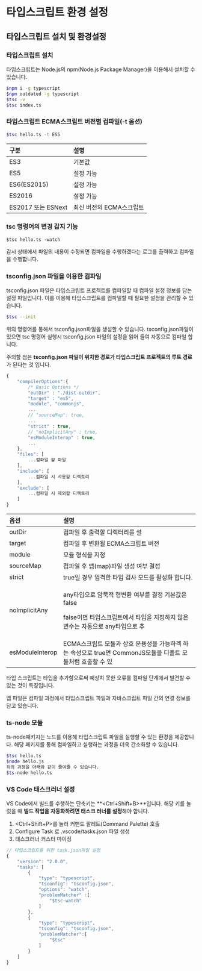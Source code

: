 # 타입스크립트 환경 설정

## 타입스크립트 설치 및 환경설정

### 타입스크립트 설치

 타입스크립트는 Node.js의 npm\(Node.js Package Manager\)을 이용해서 설치할 수 있습니다.

```bash
$npm i -g typescript
$npm outdated -g typescript
$tsc -v
$tsc index.ts
```

### 타입스크립트 ECMA스크립트 버전별 컴파일\(-t 옵션\)

```bash
$tsc hello.ts -t ES5
```

| 구분  | 설명 |
| :--- | :--- |
| ES3 | 기본값 |
| ES5 | 설정 가능 |
| ES6\(ES2015\) | 설정 가능 |
| ES2016 | 설정 가능 |
| ES2017 또는 ESNext | 최신 버전의 ECMA스크립트  |

### tsc 명령어의 변경 감지 기능

```text
$tsc hello.ts -watch
```

 감시 상태에서 파일의 내용이 수정되면 컴파일을 수행하겠다는 로그를 출력하고 컴파일을 수행합니다. 

### tsconfig.json 파일을 이용한 컴파일

  tsconfig.json 파일은 타입스크립트 프로젝트를 컴파일할 때 컴파일 설정 정보를 담는 설정 파일입니다. 이를 이용해 타입스크립트를 컴파일할 때 필요한 설정을 관리할 수 있습니다. 

```bash
$tsc --init
```

 위의 명령어를 통해서 tsconfig.json파일을 생성할 수 있습니다. tsconfig.json파일이 있으면 tsc 명령어 실행시 tsconfig.json 파일의 설정을 읽어 들여 자동으로 컴파일 합니다. 

 주의할 점은 **tsconfig.json 파일이 위치한 경로가 타입스크립트 프로젝트의 루트 경로**가 된다는 것 입니다. 

```javascript
{
    "compilerOptions":{
        /* Basic Options */
        "outDir" : "./dist-outdir",
        "target" : "es5",
        "module", "commonjs",
        ...
        // "sourceMap": true,
        ...
        "strict" : true,
        // "noImplicitAny" : true,
        "esModuleInterop" : true,
        ...
    },
    "files": [
        ...컴파일 할 파일 
    ],
    "include": [
        ...컴파일 시 사용할 디렉토리
    ],
    "exclude": [
        ...컴파일 시 제외할 디렉토리
    ]
}
```

<table>
  <thead>
    <tr>
      <th style="text-align:left">&#xC635;&#xC158;</th>
      <th style="text-align:left">&#xC124;&#xBA85;</th>
    </tr>
  </thead>
  <tbody>
    <tr>
      <td style="text-align:left">outDir</td>
      <td style="text-align:left">&#xCEF4;&#xD30C;&#xC77C; &#xD6C4; &#xCD9C;&#xB825;&#xD560; &#xB514;&#xB809;&#xD130;&#xB9AC;&#xB97C;
        &#xC124;</td>
    </tr>
    <tr>
      <td style="text-align:left">target</td>
      <td style="text-align:left">&#xCEF4;&#xD30C;&#xC77C; &#xD6C4; &#xBCC0;&#xD658;&#xB420; ECMA&#xC2A4;&#xD06C;&#xB9BD;&#xD2B8;
        &#xBC84;&#xC804;</td>
    </tr>
    <tr>
      <td style="text-align:left">module</td>
      <td style="text-align:left">&#xBAA8;&#xB4C8; &#xD615;&#xC2DD;&#xC744; &#xC9C0;&#xC815;</td>
    </tr>
    <tr>
      <td style="text-align:left">sourceMap</td>
      <td style="text-align:left">&#xCEF4;&#xD30C;&#xC77C; &#xD6C4; &#xB9F5;(map)&#xD30C;&#xC77C; &#xC0DD;&#xC131;
        &#xC5EC;&#xBD80; &#xACB0;&#xC815;</td>
    </tr>
    <tr>
      <td style="text-align:left">strict</td>
      <td style="text-align:left">true&#xC77C; &#xACBD;&#xC6B0; &#xC5C4;&#xACA9;&#xD55C; &#xD0C0;&#xC785;
        &#xAC80;&#xC0AC; &#xBAA8;&#xB4DC;&#xB97C; &#xD65C;&#xC131;&#xD654; &#xD569;&#xB2C8;&#xB2E4;.</td>
    </tr>
    <tr>
      <td style="text-align:left">noImplicitAny</td>
      <td style="text-align:left">
        <p>any&#xD0C0;&#xC785;&#xC73C;&#xB85C; &#xC554;&#xBB35;&#xC801; &#xD615;&#xBCC0;&#xD658;
          &#xC5EC;&#xBD80;&#xB97C; &#xACB0;&#xC815; &#xAE30;&#xBCF8;&#xAC12;&#xC740;
          false</p>
        <p>false&#xC774;&#xBA74; &#xD0C0;&#xC785;&#xC2A4;&#xD06C;&#xB9BD;&#xD2B8;&#xC5D0;&#xC11C;
          &#xD0C0;&#xC785;&#xC744; &#xC9C0;&#xC815;&#xD558;&#xC9C0; &#xC54A;&#xC740;
          &#xBCC0;&#xC218;&#xB294; &#xC790;&#xB3D9;&#xC73C;&#xB85C; any&#xD0C0;&#xC785;&#xC73C;&#xB85C;
          &#xCD94;</p>
      </td>
    </tr>
    <tr>
      <td style="text-align:left">esModuleInterop</td>
      <td style="text-align:left">ECMA&#xC2A4;&#xD06C;&#xB9BD;&#xD2B8; &#xBAA8;&#xB4C8;&#xACFC; &#xC0C1;&#xD638;
        &#xC6B4;&#xC6A9;&#xC131;&#xC744; &#xAC00;&#xB2A5;&#xD558;&#xAC8D; &#xD558;&#xB294;
        &#xC18D;&#xC131;&#xC73C;&#xB85C; true&#xBA74; CommonJS&#xBAA8;&#xB4C8;&#xC744;
        &#xB514;&#xD3F4;&#xD2B8; &#xBAA8;&#xB4C8;&#xCC98;&#xB7FC; &#xD638;&#xCD9C;&#xD560;
        &#xC218; &#xC788;</td>
    </tr>
  </tbody>
</table> 타입 스크립트는 타입을 추가함으로써 예상치 못한 오류를 컴파일 단계에서 발견할 수 있는 것이 특징입니다. 

맵 파일은 컴파일 과정에서 타입스크립트 파일과 자바스크립트 파일 간의 연결 정보를 담고 있습니다.

### ts-node 모듈

 ts-node패키지는 노드를 이용해 타입스크립트 파일을 실행할 수 있는 환경을 제공합니다. 해당 패키지를 통해 컴파일하고 실행하는 과정을 더욱 간소화할 수 있습니다.

```bash
$tsc hello.ts
$node hello.js
위의 과정을 아래와 같이 줄여줄 수 있습니다.
$ts-node hello.ts
```

### VS Code 태스크러너 설정

 VS Code에서 빌드를 수행하는 단축키는 **&lt;Ctrl+Shift+B&gt;**입니다. 해당 키를 눌렀을 때 **빌드 작업을 자동화하려면 태스크 러너를 설정**해야 합니다.

1. &lt;Ctrl+Shift+P&gt;를 눌러 커맨드 팔레트\(Command Palette\) 호출
2. Configure Task 로 .vscode/tasks.json 파일 생성
3. 태스크러너 커스터 마이징 

```javascript
// 타입스크립트를 위한 task.json파일 설정
{
    "version": "2.0.0",
    "tasks": [
        {
            "type": "typescript",
            "tsconfig": "tsconfig.json",
            "options": "watch",
            "problemMatcher" :[
                "$tsc-watch"
            ]
        },
        {
            "type": "typescript",
            "tsconfig": "tsconfig.json",
            "problemMatcher":[
                "$tsc"
            ]
        }
    ]
}
```


